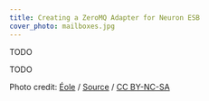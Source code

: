 ```yaml
---
title: Creating a ZeroMQ Adapter for Neuron ESB
cover_photo: mailboxes.jpg
---
```

TODO

<!--more-->

TODO

<div class="cover-photo-credit">
Photo credit: <a href="https://www.flickr.com/photos/eole/4500783172/">Éole</a> / <a href="http://ashleymodernfurniture.com">Source</a> / <a href="http://creativecommons.org/licenses/by-nc-sa/2.0/">CC BY-NC-SA</a>
</div>

